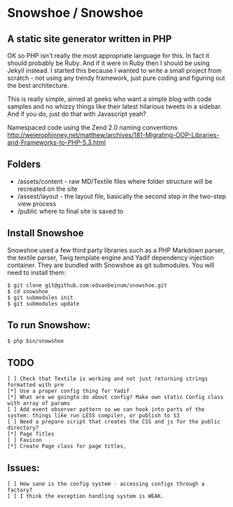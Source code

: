 # Snowshoe / Snowshoe

## A static site generator written in PHP

OK so PHP isn't really the most appropriate language for this. In fact it should probably be Ruby. And if it were in Ruby
then I should be using Jekyll instead. I started this because I wanted to write a small project from scratch - not using
any trendy framework, just pure coding and figuring out the best architecture.

This is really simple, aimed at geeks who want a simple blog with code samples and no whizzy things like their latest
hilarious tweets in a sidebar. And if you do, just do that with Javascript yeah?

Namespaced code using the Zend 2.0 naming conventions
http://weierophinney.net/matthew/archives/181-Migrating-OOP-Libraries-and-Frameworks-to-PHP-5.3.html

## Folders

* /assets/content - raw MD/Textile files where folder structure will be recreated on the site
* /assest/layout - the layout file, basically the second step in the two-step view process
* /public where to final site is saved to

## Install Snowshoe

Snowshoe used a few third party libraries such as a PHP Markdown parser, the textile parser, Twig template engine and Yadif dependency injection container. They are bundled with Snowshoe as git submodules. You will need to install them:

    $ git clone git@github.com:edvanbeinum/snowshoe.git
    $ cd snowshoe
    $ git submodules init
    $ git submodules update


## To run Snowshow:

    $ php bin/snowshoe

## TODO


    [ ] Check that Textile is working and not just returning strings formatted with pre
    [*] Use a proper config thing for Yadif
    [*] What are we goingto do about config? Make own static Config class with array of params
    [ ] Add event observer pattern so we can hook into parts of the system: things like run LESS compiler, or publish to S3
    [ ] Need a prepare script that creates the CSS and js for the public directory?
    [*] Page Titles
    [ ] Favicon
    [*] Create Page class for page titles,


## Issues:

    [ ] How sane is the config system - accessing configs through a factory?
    [ ] I think the exception handling system is WEAK.